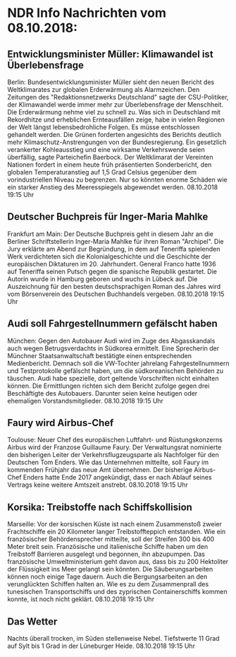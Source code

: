 # NDR Info Nachrichten vom 08.10.2018:


## Entwicklungsminister Müller: Klimawandel ist Überlebensfrage
Berlin: Bundesentwicklungsminister Müller sieht den neuen Bericht des Weltklimarates zur globalen Erderwärmung als Alarmzeichen. Den Zeitungen des "Redaktionsnetzwerks Deutschland" sagte der CSU-Politiker, der Klimawandel werde immer mehr zur Überlebensfrage der Menschheit. Die Erderwärmung nehme viel zu schnell zu. Was sich in Deutschland mit Rekordhitze und erheblichen Ernteausfällen zeige, habe in vielen Regionen der Welt längst lebensbedrohliche Folgen. Es müsse entschlossen gehandelt werden. Die Grünen forderten angesichts des Berichts deutlich mehr Klimaschutz-Anstrengungen von der Bundesregierung. Ein gesetzlich verankerter Kohleausstieg und eine wirksame Verkehrswende seien überfällig, sagte Parteichefin Baerbock. Der Weltklimarat der Vereinten Nationen fordert in einem heute früh präsentierten Sonderbericht, den globalen Temperaturanstieg auf 1,5 Grad Celsius gegenüber dem vorindustriellen Niveau zu begrenzen. Nur so könnten enorme Schäden wie ein starker Anstieg des Meeresspiegels abgewendet werden. 08.10.2018 19:15 Uhr 

## Deutscher Buchpreis für Inger-Maria Mahlke
Frankfurt am Main: Der Deutsche Buchpreis geht in diesem Jahr an die Berliner Schriftstellerin Inger-Maria Mahlke für ihren Roman "Archipel". Die Jury erklärte am Abend zur Begründung, in dem auf Teneriffa spielenden Werk verdichteten sich die Kolonialgeschichte und die Geschichte der europäischen Diktaturen im 20. Jahrhundert. General Franco hatte 1936 auf Teneriffa seinen Putsch gegen die spanische Republik gestartet. Die Autorin wurde in Hamburg geboren und wuchs in Lübeck auf. Die Auszeichnung für den besten deutschsprachigen Roman des Jahres wird vom Börsenverein des Deutschen Buchhandels vergeben. 08.10.2018 19:15 Uhr 

## Audi soll Fahrgestellnummern gefälscht haben
München: Gegen den Autobauer Audi wird im Zuge des Abgasskandals auch wegen Betrugsverdachts in Südkorea ermittelt. Eine Sprecherin der Münchner Staatsanwaltschaft bestätigte einen entsprechenden Medienbericht. Demnach soll die VW-Tochter jahrelang Fahrgestellnummern und Testprotokolle gefälscht haben, um die südkoreanischen Behörden zu täuschen. Audi habe spezielle, dort geltende Vorschriften nicht einhalten können. Die Ermittlungen richten sich dem Bericht zufolge gegen drei Beschäftigte des Autobauers. Darunter seien keine heutigen oder ehemaligen Vorstandsmitglieder. 08.10.2018 19:15 Uhr 

## Faury wird Airbus-Chef
Toulouse: Neuer Chef des  europäischen Luftfahrt- und Rüstungskonzerns Airbus wird der Franzose Guillaume Faury. Der Verwaltungsrat nominierte den bisherigen Leiter der Verkehrsflugzeugsparte als Nachfolger für den Deutschen Tom Enders. Wie das Unternehmen mitteilte, soll Faury im kommenden Frühjahr das neue Amt übernehmen. Der bisherige Airbus-Chef Enders hatte Ende 2017 angekündigt, dass er nach Ablauf seines Vertrags keine weitere Amtszeit anstrebt. 08.10.2018 19:15 Uhr 

## Korsika: Treibstoffe nach Schiffskollision
Marseille: Vor der korsischen Küste ist nach einem Zusammenstoß zweier Frachtschiffe ein 20 Kilometer langer Treibstoffteppich entstanden. Wie ein französischer Behördensprecher mitteilte, soll der Streifen 300 bis 400 Meter breit sein. Französische und italienische Schiffe haben um den Treibstoff Barrieren ausgelegt und begonnen, ihn abzupumpen. Das französische Umweltministerium geht davon aus, dass bis zu 200 Hektoliter der Flüssigkeit ins Meer gelangt sein könnten. Die Säuberungsarbeiten können noch einige Tage dauern. Auch die Bergungsarbeiten an den verunglückten Schiffen halten an. Wie es zu dem Zusammenprall des tunesischen Transportschiffs und des zyprischen Containerschiffs kommen konnte, ist noch nicht geklärt. 08.10.2018 19:15 Uhr 

## Das Wetter
Nachts überall trocken, im Süden stellenweise Nebel. Tiefstwerte 11 Grad auf Sylt bis 1 Grad in der Lüneburger Heide. 08.10.2018 19:15 Uhr 
